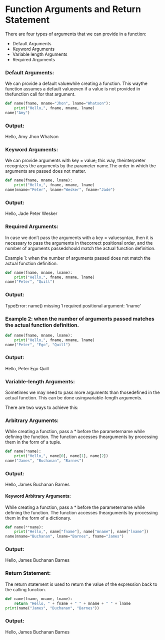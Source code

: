 <h1>Function Arguments and Return Statement</h1>

<p>There are four types of arguments that we can provide in a function:</p>

<ul>
<li>Default Arguments</li>
<li>Keyword Arguments</li>
<li>Variable length Arguments</li>
<li>Required Arguments</li>
</ul>

<h3>Default Arguments:</h3>
<p>We can provide a default valuewhile creating a function. This waythe function assumes a default valueeven if a value is not provided in thefunction call for that argument.</p>

```python
def name(fname, mname="Jhon", lname="Whatson"):
    print("Hello,", fname, mname, lname)
name("Amy")
```



<h3>Output:</h3>
   
Hello, Amy Jhon Whatson


<h3>Keyword Arguments:</h3>
<p>We can provide arguments with key = value; this way, theinterpreter recognizes the arguments by the parameter name.The order in which the arguments are passed does not matter.<p>

```python
def name(fname, mname, lname):
    print("Hello,", fname, mname, lname)
name(mname="Peter", lname="Wesker", fname="Jade")
```


<h3>Output:</h3>

Hello, Jade Peter Wesker


<h3>Required Arguments:</h3>

<p>In case we don’t pass the arguments with a key = valuesyntax, then it is necessary to pass the arguments in thecorrect positional order, and the number of arguments passedshould match the actual function definition.</p>

<p>Example 1: when the number of arguments passed does not match the actual function definition.</p>

```python
def name(fname, mname, lname):
    print("Hello,", fname, mname, lname)
name("Peter", "Quill")
```

<h3>Output:</h3>

TypeError: name() missing 1 required positional argument: 'lname'

<h3>Example 2: when the number of arguments passed matches the actual function definition.</h3>

```python
def name(fname, mname, lname):
    print("Hello,", fname, mname, lname)
name("Peter", "Ego", "Quill")
```

<h3>Output:</h3>

Hello, Peter Ego Quill


<h3>Variable-length Arguments:</h3>

<p>Sometimes we may need to pass more arguments than thosedefined in the actual function. This can be done usingvariable-length arguments.</p>

<p>There are two ways to achieve this:</p>

<h3>Arbitrary Arguments:</h3>
<p>While creating a function, pass a * before the parametername while defining the function. The function accesses thearguments by processing them in the form of a tuple.</p>

```python
def name(*name):
    print("Hello,", name[0], name[1], name[2])
name("James", "Buchanan", "Barnes")
```

<h3>Output:</h3>

Hello, James Buchanan Barnes


<h4>Keyword Arbitrary Arguments:</h4>
<p>While creating a function, pass a * before the parametername while defining the function. The function accesses thearguments by processing them in the form of a dictionary.</p>

```python
def name(**name):
    print("Hello,", name["fname"], name["mname"], name["lname"])
name(mname="Buchanan", lname="Barnes", fname="James")
```

<h3>Output:</h3>

Hello, James Buchanan Barnes


<h3>Return Statement:</h3>
<p>The return statement is used to return the value of the expression back to the calling function.</p>

```python
def name(fname, mname, lname):
    return "Hello, " + fname + " " + mname + " " + lname
print(name("James", "Buchanan", "Barnes"))
```

<h3>Output:</h3>

Hello, James Buchanan Barnes

